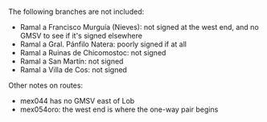 The following branches are not included:
* Ramal a Francisco Murguía (Nieves): not signed at the west end, and no GMSV to see if it's signed elsewhere
* Ramal a Gral. Pánfilo Natera: poorly signed if at all
* Ramal a Ruinas de Chicomostoc: not signed
* Ramal a San Martín: not signed
* Ramal a Villa de Cos: not signed

Other notes on routes:
* mex044 has no GMSV east of Lob
* mex054oro: the west end is where the one-way pair begins
